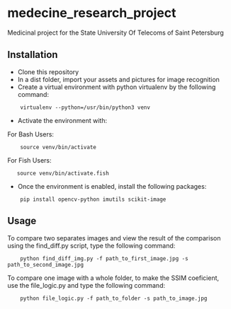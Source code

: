# medecine_research_project
Medicinal project for the State University Of Telecoms of Saint Petersburg

## Installation
* Clone this repository
* In a dist folder, import your assets and pictures for image recognition
* Create a virtual environment with python virtualenv by the following command:
    
```
    virtualenv --python=/usr/bin/python3 venv
```
* Activate the environment with:
 
For Bash Users:
```
    source venv/bin/activate
```

For Fish Users:
 ```
    source venv/bin/activate.fish
 ```

* Once the environment is enabled, install the following packages:
```
    pip install opencv-python imutils scikit-image
```

## Usage
To compare two separates images and view the result of the comparison using the find_diff.py script, type the following command:
```
    python find_diff_img.py -f path_to_first_image.jpg -s path_to_second_image.jpg
```

To compare one image with a whole folder, to make the SSIM coeficient, use the file_logic.py and type the following command:
```
    python file_logic.py -f path_to_folder -s path_to_image.jpg
```